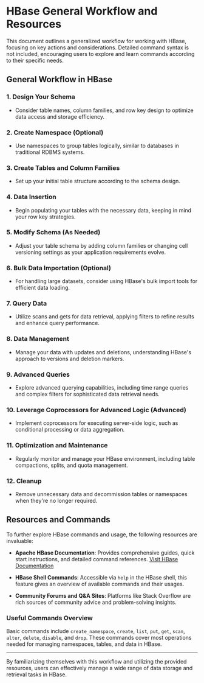 # HBase General Workflow and Resources

This document outlines a generalized workflow for working with HBase, focusing on key actions and considerations. Detailed command syntax is not included, encouraging users to explore and learn commands according to their specific needs.

## General Workflow in HBase

### 1. Design Your Schema

- Consider table names, column families, and row key design to optimize data access and storage efficiency.

### 2. Create Namespace (Optional)

- Use namespaces to group tables logically, similar to databases in traditional RDBMS systems.

### 3. Create Tables and Column Families

- Set up your initial table structure according to the schema design.

### 4. Data Insertion

- Begin populating your tables with the necessary data, keeping in mind your row key strategies.

### 5. Modify Schema (As Needed)

- Adjust your table schema by adding column families or changing cell versioning settings as your application requirements evolve.

### 6. Bulk Data Importation (Optional)

- For handling large datasets, consider using HBase's bulk import tools for efficient data loading.

### 7. Query Data

- Utilize scans and gets for data retrieval, applying filters to refine results and enhance query performance.

### 8. Data Management

- Manage your data with updates and deletions, understanding HBase's approach to versions and deletion markers.

### 9. Advanced Queries

- Explore advanced querying capabilities, including time range queries and complex filters for sophisticated data retrieval needs.

### 10. Leverage Coprocessors for Advanced Logic (Advanced)

- Implement coprocessors for executing server-side logic, such as conditional processing or data aggregation.

### 11. Optimization and Maintenance

- Regularly monitor and manage your HBase environment, including table compactions, splits, and quota management.

### 12. Cleanup

- Remove unnecessary data and decommission tables or namespaces when they're no longer required.

## Resources and Commands

To further explore HBase commands and usage, the following resources are invaluable:

- **Apache HBase Documentation**: Provides comprehensive guides, quick start instructions, and detailed command references. [Visit HBase Documentation](https://hbase.apache.org/book.html)
  
- **HBase Shell Commands**: Accessible via `help` in the HBase shell, this feature gives an overview of available commands and their usages.
  
- **Community Forums and Q&A Sites**: Platforms like Stack Overflow are rich sources of community advice and problem-solving insights.
  

### Useful Commands Overview

Basic commands include `create_namespace`, `create`, `list`, `put`, `get`, `scan`, `alter`, `delete`, `disable`, and `drop`. These commands cover most operations needed for managing namespaces, tables, and data in HBase.

---

By familiarizing themselves with this workflow and utilizing the provided resources, users can effectively manage a wide range of data storage and retrieval tasks in HBase.
